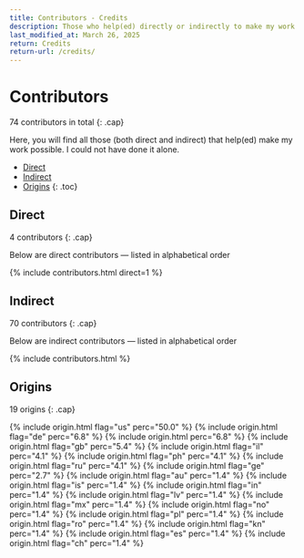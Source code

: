 ```yaml
---
title: Contributors - Credits
description: Those who help(ed) directly or indirectly to make my work possible
last_modified_at: March 26, 2025
return: Credits
return-url: /credits/
---
```


# Contributors
74 contributors in total
{: .cap}

Here, you will find all those (both direct and indirect) that help(ed) make my work possible. I could not have done it alone.

- [Direct](#direct)
- [Indirect](#indirect)
- [Origins](#origins)
{: .toc}

## Direct
4 contributors
{: .cap}

Below are direct contributors — listed in alphabetical order

{% include contributors.html direct=1 %}

## Indirect
70 contributors
{: .cap}

Below are indirect contributors — listed in alphabetical order

{% include contributors.html %}

## Origins
19 origins
{: .cap}

{% include origin.html flag="us" perc="50.0" %}
{% include origin.html flag="de" perc="6.8" %}
{% include origin.html perc="6.8" %}
{% include origin.html flag="gb" perc="5.4" %}
{% include origin.html flag="il" perc="4.1" %}
{% include origin.html flag="ph" perc="4.1" %}
{% include origin.html flag="ru" perc="4.1" %}
{% include origin.html flag="ge" perc="2.7" %}
{% include origin.html flag="au" perc="1.4" %}
{% include origin.html flag="is" perc="1.4" %}
{% include origin.html flag="in" perc="1.4" %}
{% include origin.html flag="lv" perc="1.4" %}
{% include origin.html flag="mx" perc="1.4" %}
{% include origin.html flag="no" perc="1.4" %}
{% include origin.html flag="pl" perc="1.4" %}
{% include origin.html flag="ro" perc="1.4" %}
{% include origin.html flag="kn" perc="1.4" %}
{% include origin.html flag="es" perc="1.4" %}
{% include origin.html flag="ch" perc="1.4" %}